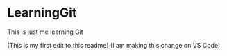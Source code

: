 # LearningGit
This is just me learning Git

(This is my first edit to this readme)
(I am making this change on VS Code)
